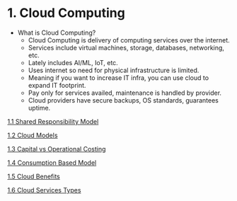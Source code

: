 # 1. Cloud Computing

- What is Cloud Computing?
    - Cloud  Computing is delivery of computing services over the internet.
    - Services include virtual machines, storage, databases, networking, etc.
    - Lately includes AI/ML, IoT, etc.
    - Uses internet so need for physical infrastructure is limited.
    - Meaning if you want to increase IT infra, you can use cloud to expand IT footprint.
    - Pay only for services availed, maintenance is handled by provider.
    - Cloud providers have secure backups, OS standards, guarantees uptime.

[1.1 Shared Responsibility Model](1%201%20Shared%20Responsibility%20Model%201023e1d514fd80dcb989caa73ccafcc5.md)

[1.2 Cloud Models](1%202%20Cloud%20Models%201023e1d514fd80aea390cb57cda056c4.md)

[1.3 Capital vs Operational Costing](1%203%20Capital%20vs%20Operational%20Costing%201113e1d514fd8037be99f9c9c42fa876.md)

[1.4 Consumption Based Model](1%204%20Consumption%20Based%20Model%201113e1d514fd8006a70bf546db2bd82b.md)

[1.5 Cloud Benefits](1%205%20Cloud%20Benefits%201113e1d514fd801ca98bf165b142fc88.md)

[1.6 Cloud Services Types](1%206%20Cloud%20Services%20Types%201183e1d514fd8093a09cc7a6dbd69e1b.md)